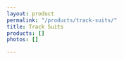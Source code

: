 ```yaml
---
layout: product
permalink: "/products/track-suits/"
title: Track Suits
products: []
photos: []

---
```

